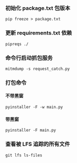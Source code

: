 ### 初始化 package.txt 包版本

`pip freeze > package.txt`

### 更新 requirements.txt 依赖

`pipreqs ./`

### 命令行启动抓包服务

`mitmdump -s request_catch.py`

### 打包命令

#### 不带黑窗

`pyinstaller -F -w main.py`

#### 带黑窗

`pyinstaller -F main.py`

### 查看被 LFS 追踪的所有文件
`git lfs ls-files`
